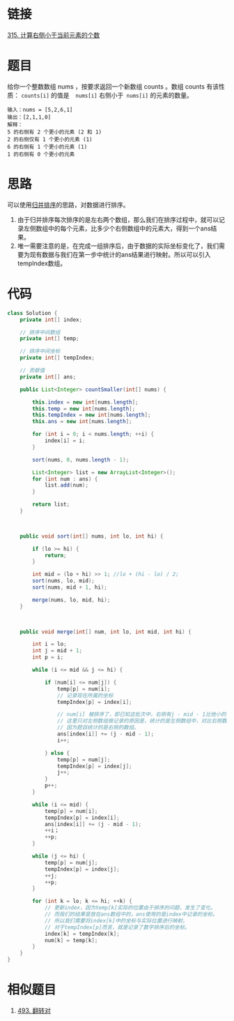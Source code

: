 # 链接
[315. 计算右侧小于当前元素的个数](https://leetcode.cn/problems/count-of-smaller-numbers-after-self/)

# 题目
给你一个整数数组 nums ，按要求返回一个新数组 counts 。数组 counts 有该性质： `counts[i]` 的值是`  nums[i]` 右侧小于` nums[i]` 的元素的数量。

```
输入：nums = [5,2,6,1]
输出：[2,1,1,0] 
解释：
5 的右侧有 2 个更小的元素 (2 和 1)
2 的右侧仅有 1 个更小的元素 (1)
6 的右侧有 1 个更小的元素 (1)
1 的右侧有 0 个更小的元素
```

# 思路

可以使用[归并排序](归并排序.md)的思路，对数据进行排序。
1. 由于归并排序每次排序的是左右两个数组，那么我们在排序过程中，就可以记录左侧数组中的每个元素，比多少个右侧数组中的元素大，得到一个ans结果。
2. 唯一需要注意的是，在完成一组排序后，由于数据的实际坐标变化了，我们需要为现有数据与我们在第一步中统计的ans结果进行映射。所以可以引入tempIndex数组。

# 代码
```java
class Solution {
    private int[] index;

    // 排序中间数组
    private int[] temp;

    // 排序中间坐标
    private int[] tempIndex;

    // 贡献值
    private int[] ans;

    public List<Integer> countSmaller(int[] nums) {

        this.index = new int[nums.length];
        this.temp = new int[nums.length];
        this.tempIndex = new int[nums.length];
        this.ans = new int[nums.length];

        for (int i = 0; i < nums.length; ++i) {
            index[i] = i;
        }

        sort(nums, 0, nums.length - 1);

        List<Integer> list = new ArrayList<Integer>();
        for (int num : ans) {
            list.add(num);
        }

        return list;
    }

  

    public void sort(int[] nums, int lo, int hi) {

        if (lo >= hi) {
            return;
        }

        int mid = (lo + hi) >> 1; //lo + (hi - lo) / 2;
        sort(nums, lo, mid);
        sort(nums, mid + 1, hi);

        merge(nums, lo, mid, hi);
    }

  

    public void merge(int[] num, int lo, int mid, int hi) {

        int i = lo;
        int j = mid + 1;
        int p = i;

        while (i <= mid && j <= hi) {

            if (num[i] <= num[j]) {
                temp[p] = num[i];
                // 记录现在所属的坐标
                tempIndex[p] = index[i];

                // num[i] 被排序了，即已知这批次中，右侧有j - mid - 1比他小的数据。
                // 这里只对左侧数组做记录的原因是，统计的是左侧数组中，对比右侧数组的大小统计量。
                // 因为题目统计的是右侧的数组。
                ans[index[i]] += (j - mid - 1);
                i++;

            } else {
                temp[p] = num[j];
                tempIndex[p] = index[j];
                j++;
            }
            p++;
        }

        while (i <= mid) {
            temp[p] = num[i];
            tempIndex[p] = index[i];
            ans[index[i]] += (j - mid - 1);
            ++i；
            ++p;
        }

        while (j <= hi) {
            temp[p] = num[j];
            tempIndex[p] = index[j];
            ++j;
            ++p;
        }

        for (int k = lo; k <= hi; ++k) {
            // 更新index，因为temp[k]实际的位置由于排序的问题，发生了变化。
            // 而我们的结果是放在ans数组中的，ans使用的是index中记录的坐标。
            // 所以我们需要将index[k]中的坐标与实际位置进行映射。
            // 对于tempIndex[p]而言，就是记录了数字排序后的坐标。
            index[k] = tempIndex[k];
            num[k] = temp[k];
        }
    }
}
```

# 相似题目

1. [493. 翻转对](493.%20翻转对.md)